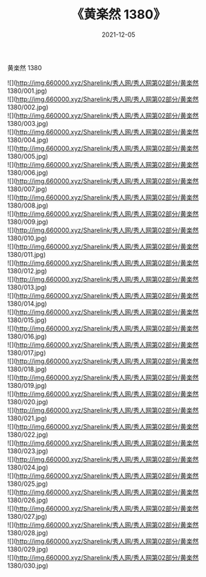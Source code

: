 ﻿---
layout: post
title:  《黄楽然 1380》
date:   2021-12-05
img: http://img.660000.xyz/Sharelink/秀人网/秀人网第02部分/黄楽然 1380/000.jpg
categories: [美女, 清纯, 唯美]
---

黄楽然 1380

  ![](http://img.660000.xyz/Sharelink/秀人网/秀人网第02部分/黄楽然 1380/001.jpg) <br> ![](http://img.660000.xyz/Sharelink/秀人网/秀人网第02部分/黄楽然 1380/002.jpg) <br> ![](http://img.660000.xyz/Sharelink/秀人网/秀人网第02部分/黄楽然 1380/003.jpg) <br> ![](http://img.660000.xyz/Sharelink/秀人网/秀人网第02部分/黄楽然 1380/004.jpg) <br> ![](http://img.660000.xyz/Sharelink/秀人网/秀人网第02部分/黄楽然 1380/005.jpg) <br> ![](http://img.660000.xyz/Sharelink/秀人网/秀人网第02部分/黄楽然 1380/006.jpg) <br> ![](http://img.660000.xyz/Sharelink/秀人网/秀人网第02部分/黄楽然 1380/007.jpg) <br> ![](http://img.660000.xyz/Sharelink/秀人网/秀人网第02部分/黄楽然 1380/008.jpg) <br> ![](http://img.660000.xyz/Sharelink/秀人网/秀人网第02部分/黄楽然 1380/009.jpg) <br> ![](http://img.660000.xyz/Sharelink/秀人网/秀人网第02部分/黄楽然 1380/010.jpg) <br> ![](http://img.660000.xyz/Sharelink/秀人网/秀人网第02部分/黄楽然 1380/011.jpg) <br> ![](http://img.660000.xyz/Sharelink/秀人网/秀人网第02部分/黄楽然 1380/012.jpg) <br> ![](http://img.660000.xyz/Sharelink/秀人网/秀人网第02部分/黄楽然 1380/013.jpg) <br> ![](http://img.660000.xyz/Sharelink/秀人网/秀人网第02部分/黄楽然 1380/014.jpg) <br> ![](http://img.660000.xyz/Sharelink/秀人网/秀人网第02部分/黄楽然 1380/015.jpg) <br> ![](http://img.660000.xyz/Sharelink/秀人网/秀人网第02部分/黄楽然 1380/016.jpg) <br> ![](http://img.660000.xyz/Sharelink/秀人网/秀人网第02部分/黄楽然 1380/017.jpg) <br> ![](http://img.660000.xyz/Sharelink/秀人网/秀人网第02部分/黄楽然 1380/018.jpg) <br> ![](http://img.660000.xyz/Sharelink/秀人网/秀人网第02部分/黄楽然 1380/019.jpg) <br> ![](http://img.660000.xyz/Sharelink/秀人网/秀人网第02部分/黄楽然 1380/020.jpg) <br> ![](http://img.660000.xyz/Sharelink/秀人网/秀人网第02部分/黄楽然 1380/021.jpg) <br> ![](http://img.660000.xyz/Sharelink/秀人网/秀人网第02部分/黄楽然 1380/022.jpg) <br> ![](http://img.660000.xyz/Sharelink/秀人网/秀人网第02部分/黄楽然 1380/023.jpg) <br> ![](http://img.660000.xyz/Sharelink/秀人网/秀人网第02部分/黄楽然 1380/024.jpg) <br> ![](http://img.660000.xyz/Sharelink/秀人网/秀人网第02部分/黄楽然 1380/025.jpg) <br> ![](http://img.660000.xyz/Sharelink/秀人网/秀人网第02部分/黄楽然 1380/026.jpg) <br> ![](http://img.660000.xyz/Sharelink/秀人网/秀人网第02部分/黄楽然 1380/027.jpg) <br> ![](http://img.660000.xyz/Sharelink/秀人网/秀人网第02部分/黄楽然 1380/028.jpg) <br> ![](http://img.660000.xyz/Sharelink/秀人网/秀人网第02部分/黄楽然 1380/029.jpg) <br> ![](http://img.660000.xyz/Sharelink/秀人网/秀人网第02部分/黄楽然 1380/030.jpg) <br>
